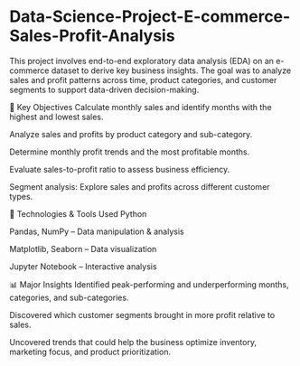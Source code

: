 # Data-Science-Project-E-commerce-Sales-Profit-Analysis

This project involves end-to-end exploratory data analysis (EDA) on an e-commerce dataset to derive key business insights. The goal was to analyze sales and profit patterns across time, product categories, and customer segments to support data-driven decision-making.

📌 Key Objectives
Calculate monthly sales and identify months with the highest and lowest sales.

Analyze sales and profits by product category and sub-category.

Determine monthly profit trends and the most profitable months.

Evaluate sales-to-profit ratio to assess business efficiency.

Segment analysis: Explore sales and profits across different customer types.

🔧 Technologies & Tools Used
Python

Pandas, NumPy – Data manipulation & analysis

Matplotlib, Seaborn – Data visualization

Jupyter Notebook – Interactive analysis

📊 Major Insights
Identified peak-performing and underperforming months, categories, and sub-categories.

Discovered which customer segments brought in more profit relative to sales.

Uncovered trends that could help the business optimize inventory, marketing focus, and product prioritization.
